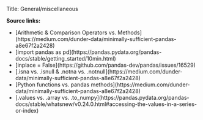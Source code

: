 Title: General/miscellaneous

**Source links:**
<ul>
<li>[Arithmetic & Comparison Operators vs. Methods](https://medium.com/dunder-data/minimally-sufficient-pandas-a8e67f2a2428)</li>
<li>[import pandas as pd](https://pandas.pydata.org/pandas-docs/stable/getting_started/10min.html)</li>
<li>[inplace = False](https://github.com/pandas-dev/pandas/issues/16529)</li>
<li>[.isna vs. .isnull & .notna vs. .notnull](https://medium.com/dunder-data/minimally-sufficient-pandas-a8e67f2a2428)</li>
<li>[Python functions vs. pandas methods](https://medium.com/dunder-data/minimally-sufficient-pandas-a8e67f2a2428)</li>
<li>[.values vs. .array vs. .to_numpy](https://pandas.pydata.org/pandas-docs/stable/whatsnew/v0.24.0.html#accessing-the-values-in-a-series-or-index)</li>
</ul>
